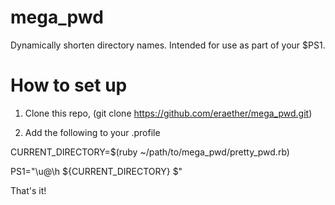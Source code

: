 # mega_pwd
Dynamically shorten directory names.  Intended for use as part of your $PS1.

# How to set up
1) Clone this repo, (git clone https://github.com/eraether/mega_pwd.git)

2) Add the following to your .profile

CURRENT_DIRECTORY=$(ruby ~/path/to/mega_pwd/pretty_pwd.rb)

PS1="\u@\h ${CURRENT_DIRECTORY} \$"


That's it!
